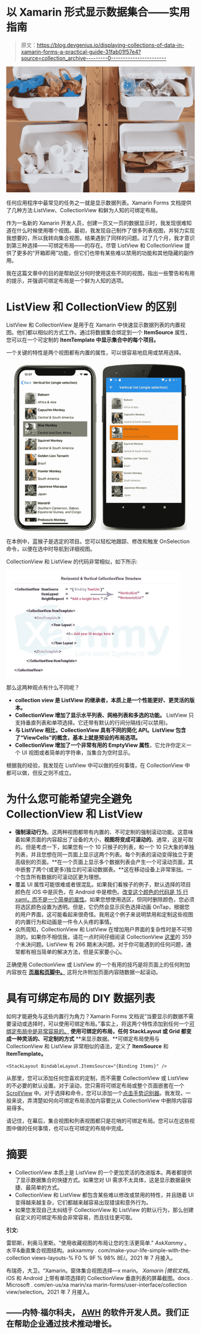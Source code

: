 # 以 Xamarin 形式显示数据集合——实用指南

> 原文：<https://blog.devgenius.io/displaying-collections-of-data-in-xamarin-forms-a-practical-guide-31fab01f57e4?source=collection_archive---------0----------------------->

![](img/dc82e4e5a6545af1e0726638b180ca2c.png)

任何应用程序中最常见的任务之一就是显示数据列表。Xamarin Forms 文档提供了几种方法:ListView、CollectionView 和鲜为人知的可绑定布局。

作为一名新的 Xamarin 开发人员，创建一页又一页的数据显示时，我发现很难知道在什么时候使用哪个视图。最初，我发现自己制作了很多列表视图，并努力实现我想要的，所以我转向集合视图，结果遇到了同样的问题。过了几个月，我才意识到第三种选择——可绑定布局——的存在。尽管 ListView 和 CollectionView 提供了更多的“开箱即用”功能，但它们也带有某些难以禁用的功能和其他隐藏的副作用。

我在这篇文章中的目的是帮助区分何时使用这些不同的视图，指出一些警告和有用的提示，并强调可绑定布局是一个鲜为人知的选项。

# ListView 和 CollectionView 的区别

ListView 和 CollectionView 是用于在 Xamarin 中快速显示数据列表的内置视图。他们都以相似的方式工作。通过将数据集合绑定到一个 **ItemSource** 属性，您可以在一个可定制的 **ItemTemplate 中显示集合中的每个项目。**

一个关键的特性是两个视图都有内置的属性，可以很容易地启用或禁用选择。

![](img/03a20e2a437ab40286b0e93fa94eb8f0.png)

在本例中，蓝猴子是选定的项目。您可以轻松地跟踪、修改和触发 OnSelection 命令，以便在选中时导航到详细视图。

CollectionView 和 ListView 的代码非常相似，如下所示:

![](img/28d9c0ad6ff6f7867f0e61abc0dce85f.png)

那么这两种观点有什么不同呢？

*   **collection view 是 ListView 的继承者，本质上是一个性能更好、更灵活的版本。**
*   **CollectionView 增加了显示水平列表、网格列表和多选的功能。** ListView 只支持垂直列表和单项选择。它还带有默认的行间分隔线(可以禁用)。
*   **与 ListView 相比，CollectionView 具有不同的简化 API。ListView 包含了“ViewCells”的概念，基本上就是预设的布局选项。**
*   **CollectionView 增加了一个非常有用的 EmptyView 属性**，它允许你定义一个 UI 视图或者简单的字符串，当集合为空时显示。

根据我的经验，我发现在 ListView 中可以做的任何事情，在 CollectionView 中都可以做，但反之则不成立。

# 为什么您可能希望完全避免 CollectionView 和 ListView

*   **强制滚动行为**。这两种视图都带有内置的、不可定制的强制滚动功能。这意味着如果页面的内容超出了设备的大小，**视图将变成可滚动的**。通常，这是可取的。但是考虑一下，如果您有一个 10 只猴子的列表，和一个 10 只大象的单独列表，并且您想在同一页面上显示这两个列表。每个列表的滚动变得独立于更高级别的页面。**在一个页面上显示多个数据列表会产生一个可滚动页面，其中嵌套了两个(或更多)独立的可滚动数据表。**这在移动设备上非常笨拙。一个包含所有数据的可滚动区更为理想。
*   覆盖 UI 属性可能很难或者很混乱。如果我们看猴子的例子，默认选择的项目颜色在 iOS 中是灰色，在 Android 中是橙色。[改变这个颜色的代码是 15 行 xaml，而不是一个简单的属性](https://docs.microsoft.com/en-us/xamarin/xamarin-forms/user-interface/collectionview/selection#change-selected-item-color)。如果您想使用选区，但同时删除颜色，您必须将选区颜色设置为透明。但是，它仍然会显示灰色选择动画 OnTap，根据您的用户界面，这可能看起来很奇怪。我用这个例子来说明禁用和定制这些视图的内置行为和动画是一件令人头疼的事情。
*   众所周知，CollectionView 和 ListView 在增加用户界面的复杂性时是不可预测的。如果你不相信我，请花一点时间仔细阅读 CollectionView [这里](https://github.com/xamarin/Xamarin.Forms/issues?q=is%3Aissue+is%3Aopen+collectionview+%2B+%5BBug%5D)的 359 个未决问题。ListView 有 266 期未决问题。对于你可能遇到的任何问题，通常都有相当简单的解决方法，但是买家要小心。

正确使用 CollectionView 或 ListView 的一个有用的技巧是将页面上的任何附加内容放在 [**页眉和页脚中。**](https://docs.microsoft.com/en-us/xamarin/xamarin-forms/user-interface/collectionview/layout#headers-and-footers) 这将允许附加页面内容随数据一起滚动。

# 具有可绑定布局的 DIY 数据列表

如何才能避免与这些内置行为角力？Xamarin Forms 文档说“当要显示的数据不需要滚动或选择时，可以使用可绑定布局。”事实上，将这两个特性添加到任何一个[可绑定布局中是非常容易的。](https://docs.microsoft.com/en-us/xamarin/xamarin-forms/user-interface/layouts/bindable-layouts#populate-a-bindable-layout-with-data) **使用可绑定的布局，任何 StackLayout 或 Grid 都变成一种灵活的、可定制的方式** **来显示数据。**可绑定布局使用与 CollectionView 和 ListView 非常相似的语法，定义了 **ItemSource** 和 **ItemTemplate。**

`<StackLayout BindableLayout.ItemsSource="{Binding Items}" />`

从那里，您可以添加任何您喜欢的定制，而不需要 CollectionView 或 ListView 的不必要的默认设置。对于滚动，您只需将可绑定布局或整个页面嵌套在一个 [ScrollView](https://docs.microsoft.com/en-us/xamarin/xamarin-forms/user-interface/layouts/scrollview) 中。对于选择和命令，您可以添加一个[点击手势识别器](https://docs.microsoft.com/en-us/xamarin/xamarin-forms/app-fundamentals/gestures/tap)。我发现，一般来说，弄清楚如何向可绑定布局添加内容要比从 CollectionView 中删除内容容易得多。

请记住，在幕后，集合视图和列表视图都只是花哨的可绑定布局。您可以在这些视图中做的任何事情，也可以在可绑定的布局中完成。

# 摘要

*   CollectionView 本质上是 ListView 的一个更加灵活的改进版本。两者都提供了显示数据集合的快捷方式。如果您对 UI 需求不太具体，这是显示数据最快捷、最简单的方式。
*   CollectionView 和 ListView 都包含某些难以修改或禁用的特性，并且随着 UI 变得越来越复杂，它们都越来越容易出现错误和意外行为。
*   如果您发现自己太纠结于 CollectionView 和 ListView 的默认行为，那么创建自定义的可绑定布局会非常容易，而且往往更可取。

**引文:**

雷耶斯，利奥马里斯。"使用收藏视图的布局让您的生活更简单." *AskXammy* 。水平&垂直集合视图结构。askxammy . com/make-your-life-simple-with-the-collection views-layouts-% F0 % 9F % 98% 8E/。2021 年 7 月接入。

布瑞奇，大卫。“Xamarin。窗体集合视图选择—x marin。 *Xamarin |微软文档*。iOS 和 Android 上带有单项选择的 CollectionView 垂直列表的屏幕截图。docs . Microsoft . com/en-us/xa marin/xa marin-forms/user-interface/collection view/selection。2021 年 7 月接入。

## ——内特·福尔科夫， [AWH](http://awh.net) 的软件开发人员。我们正在帮助企业通过技术推动增长。